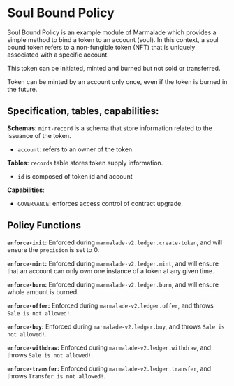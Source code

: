 
# Soul Bound Policy

Soul Bound Policy is an example module of Marmalade which provides a simple method to bind a token to an account (soul). In this context, a soul bound token refers to a non-fungible token (NFT) that is uniquely associated with a specific account.

This token can be initiated, minted and burned but not sold or transferred.

Token can be minted by an account only once, even if the token is burned in the future.

## Specification, tables, capabilities:

**Schemas**: `mint-record` is a schema that store information related to the issuance of the token.
  - `account`: refers to an owner of the token.

**Tables**: `records` table stores token supply information.
  - `id` is composed of token id and account

**Capabilities**:
 - `GOVERNANCE`: enforces access control of contract upgrade.

## Policy Functions

**`enforce-init`:** Enforced during `marmalade-v2.ledger.create-token`, and will ensure the `precision` is set to 0.

**`enforce-mint`:** Enforced during `marmalade-v2.ledger.mint`, and will ensure that an account can only own one instance of a token at any given time.

**`enforce-burn`:** Enforced during `marmalade-v2.ledger.burn`, and will ensure whole amount is burned.

**`enforce-offer`:** Enforced during `marmalade-v2.ledger.offer`, and throws `Sale is not allowed!`.

**`enforce-buy`:** Enforced during `marmalade-v2.ledger.buy`, and throws `Sale is not allowed!`.

**`enforce-withdraw`:** Enforced during `marmalade-v2.ledger.withdraw`, and throws `Sale is not allowed!`.

**`enforce-transfer`:** Enforced during `marmalade-v2.ledger.transfer`, and throws `Transfer is not allowed!`.
